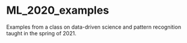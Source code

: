 # ML_2020_examples

Examples from a class on data-driven science and pattern recognition taught in the spring of 2021.
